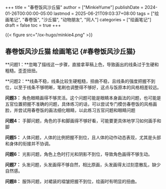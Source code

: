 +++
title = "春卷饭风沙丘猫"
author = ["MinkieYume"]
publishDate = 2024-01-26T00:00:00-05:00
lastmod = 2025-06-21T09:03:37+08:00
tags = ["绘画笔记", "春卷饭", "沙丘猫", "动物朋友", "同人"]
categories = ["绘画笔记"]
draft = false
toc = true
+++

{{< figure src="/ox-hugo/minkie4.png" >}}


## 春卷饭风沙丘猫 <span class="tag"><span class="____">绘画笔记</span></span> {#春卷饭风沙丘猫}

\*\*问题1：\*\*忽略了描线这一步骤，直接拿草稿上色，导致画出的线条过于生硬和粗糙。歪歪扭扭。

\*\*问题2：\*\*线条不稳，线条比较生硬粗糙，扭曲不稳，且线条的强度把握不到位，以至于线条不够明晰，笔刷也调整得不够好，这点与饭原本的风格相差较远。

****问题3：**** 角色眼睛画得不够灵活。这个问题可能是眼睛本身画法的问题，也可能是五官位置把握不准确的问题，具体练习的话，可以尝试专门模仿春卷饭的风格画脸，并尝试用春卷饭的画法细化眼睛，以此练习五官问题和眼睛问题

****问题4：**** 手脚问题，角色的手和脚画得不够好看，可能要更具体地学习如何画手和脚

****问题5：**** 人体问题，人体的比例把握不到位，且人体的动作动态表现，尤其是头部和身体的衔接并不协调。

****问题6：**** 光影问题，角色上色时打光和阴影不到位，导致角色画得不够生动。

****问题7：**** 头发问题，头发画得不够自然，相比原画，头发画得太过刻意散乱，缺少自然感。

****问题8：**** 服饰问题，对裙装的褶皱把握不到位，绘画时有明显的扭曲。
